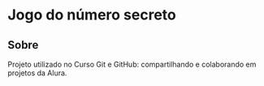 <h1>Jogo do número secreto</h1>

<h2>Sobre</h2>
<p>Projeto utilizado no Curso Git e GitHub: compartilhando e colaborando em projetos da Alura.</p>
